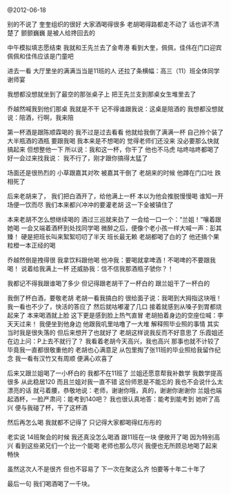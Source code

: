 @2012-06-18

别的不说了
奎奎组织的很好
大家酒喝得很多
老胡喝得路都走不动了
话也讲不清楚了
颤颤巍巍
是被人给搀回去的
 
 
中午模拟填志愿结束
我就和王先兰去了金粤港
看到大奎，佩佩，佳伟在门口迎宾
佩佩和佳伟应该是门童吧
 
进去一看
大厅里坐的满满当当是11班的人
还拉了条横幅：高三（11）班全体同学谢师宴
 
我想都没想就坐到了最空的那张桌子上
把王先兰支到那桌女生堆里去了
 
乔越然喊我到他们那桌
我就是不干
记不得谁跟我说：这桌是陪酒的
我想都没想就说：陪酒，行啊，我来陪
 
第一杯酒是跟陈顺霖喝的
我不过是过去看看
他就给我倒了满满一杯
自己拎个装了大半瓶酒的酒瓶
要跟我喝
我本来是不想喝的
觉得老师们还没来
没必要那么快就搞起来
但想整他一下
所以说：我和这一杯，你干了
他也不马虎
咕咚咕咚都喝了
好一会过来找我说：
我不行了，刚才跟你搞得太猛了
 
场面还是很热烈的
小草跟嘉其对吹
被嘉其干倒了
老胡来的时候
他蹲在门口吐
跌相死了
 
后来老胡来了，
我们把白酒开了，给他满上一杯
本以为他会推脱慢慢喝
谁知一开场便一饮而尽
我们本来都兴冲冲的要灌老胡
这一下全被镇住了
 
本来老胡不怎么想继续喝的
酒过三巡就来劲了
一会给一口一个：“兰姐！”嚷着跟她喝
一会又端着酒杯到处找同学喝
微醉之后，便像个老小孩一样大喊一声：彭其臻！
硬是把班长叫来絮絮叨叨了半天
班长最无赖
老胡都喝了白的了
他还搞个果粒橙一本正经的喝
 
乔越然倒是拽得很
我拿饮料跟他喝
他冲我：要喝就拿啤酒！不喝啤的不要跟我喝！
说着给我满上一杯
还威胁我：信不信我那酒瓶子虢你？！
 
我都记不得我跟谁喝了多少
但记得跟老胡干了一杯白的
跟兰姐干了一杯白的
 
 
我倒了杯白酒，要敬老胡
老胡一看我搞白的
很给面子说：我喝到大拇指这块哦！
我一看也不少了，快活的答应了
然后就咕嘟灌了几口
接着就感到从嗓子到胃都烧起来了
本来喝酒就上脸
这下更是感到脸上热气直冒
老胡拍着身边的空座位喊：李天天过来！
我便坐到他身边
他跟我叽里咕噜了一大堆
解释照毕业照的事情
其实当时我是很失落的
但后来想开了也就好了
老胡这样说我反而不好意思了
乐霞姐还在边上问：P上去不就行了？
我看着老胡今天高兴，我也高兴
那事也就不计较了
毕竟我一直都很敬重他的
老胡也心满意足
从包里掏了张11班的毕业照给我留作纪念
我一看有汉竹又有周顺
便满心欢喜了
 
后来又跟兰姐喝了一小杯白的
我都不在11班了
兰姐还愿意帮我补数学
我数学提高很多
从此稳居120
而且兰姐对我一直不错
这份师恩是不能忘的
我也不会说什么太漂亮的话
就弓着腰，恭敬地说：老师，谢谢你哦，真的，谢谢你谢谢你
兰姐也端起酒杯，一脸严肃问：能考到140吧？
我也很认真地答：能考到能考到
她听了高兴
便与我碰了杯，干了这杯酒
 
然后再怎么喝
我就都不记得了
只记得大家都喝得红彤彤的
 
老实说
14班聚会的时候
我还真没怎么喝酒
跟11班在一块
便敞开了喝
因为特别高兴
看到这些弟兄们一个比一个能喝
老师也那么尽兴
我便也无所顾忌地喝了起来
畅快
 
 
虽然这次人不是很齐
但也不容易了
下一次在聚这么齐
怕要等十年二十年了
 
最后一句
我们喝酒喝了一千块。
